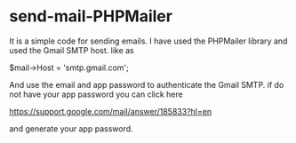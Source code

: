 # send-mail-PHPMailer

It is a simple code for sending emails. I have used the PHPMailer library and used the Gmail SMTP host. like as 

 $mail->Host       = 'smtp.gmail.com';   
 
And use the email and app password to authenticate the Gmail SMTP. if do not have your app password you can click here 

https://support.google.com/mail/answer/185833?hl=en

and generate your app password.
